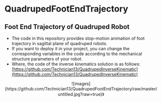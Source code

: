 # QuadrupedFootEndTrajectory
## Foot End Trajectory of Quadruped Robot
* The code in this repository provides stop-motion animation of foot trajectory in sagittal plane of quadruped robots.     
* If you want to deploy it in your project, you can change the corresponding variables in the code according to the mechanical structure parameters of your robot. 
* Where, the code of the inverse kinematics solution is as follows:
[https://github.com/Technician13/QuadrupedInverseKinematic](https://github.com/Technician13/QuadrupedInverseKinematic)

<div align=center>![images](https://github.com/Technician13/QuadrupedFootEndTrajectory/raw/master/untitled.jpg?raw=true)》

